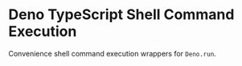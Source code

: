 # Deno TypeScript Shell Command Execution

Convenience shell command execution wrappers for `Deno.run`.
